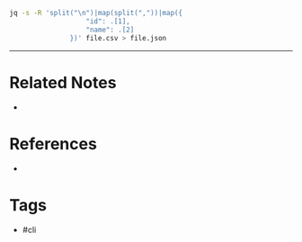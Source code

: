 
```sh
jq -s -R 'split("\n")|map(split(","))|map({
				   "id": .[1],
				   "name": .[2]
               })' file.csv > file.json
```

---
# Related Notes
- 

# References
- 

# Tags
- #cli 